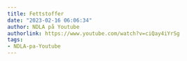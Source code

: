 ```yaml
---
title: Fettstoffer
date: "2023-02-16 06:06:34"
author: NDLA på Youtube
authorlink: https://www.youtube.com/watch?v=ciQay4iYrSg
tags:
- NDLA-pa-Youtube
---
```

